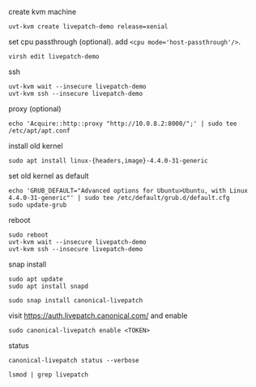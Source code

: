 create kvm machine

    uvt-kvm create livepatch-demo release=xenial

set cpu passthrough (optional). add `<cpu mode='host-passthrough'/>`.

    virsh edit livepatch-demo

ssh

    uvt-kvm wait --insecure livepatch-demo
    uvt-kvm ssh --insecure livepatch-demo

proxy (optional)

    echo 'Acquire::http::proxy "http://10.0.8.2:8000/";' | sudo tee /etc/apt/apt.conf

install old kernel

    sudo apt install linux-{headers,image}-4.4.0-31-generic

set old kernel as default

    echo 'GRUB_DEFAULT="Advanced options for Ubuntu>Ubuntu, with Linux 4.4.0-31-generic"' | sudo tee /etc/default/grub.d/default.cfg
    sudo update-grub

reboot

    sudo reboot
    uvt-kvm wait --insecure livepatch-demo
    uvt-kvm ssh --insecure livepatch-demo

snap install

    sudo apt update
    sudo apt install snapd

    sudo snap install canonical-livepatch

visit https://auth.livepatch.canonical.com/ and enable

    sudo canonical-livepatch enable <TOKEN>

status

    canonical-livepatch status --verbose

    lsmod | grep livepatch
